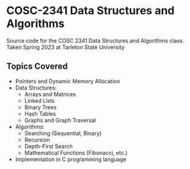 # COSC-2341 Data Structures and Algorithms
Source code for the COSC 2341 Data Structures and Algorithms class. Taken Spring 2023 at Tarleton State University

## Topics Covered

- Pointers and Dynamic Memory Allocation
- Data Structures:
    - Arrays and Matrices
    - Linked Lists
    - Binary Trees
    - Hash Tables
    - Graphs and Graph Traversal
- Algorithms:
    - Searching (Sequential, Binary)
    - Recursion
    - Depth-First Search
    - Mathematical Functions (Fibonacci, etc.)
- Implementation in C programming language
